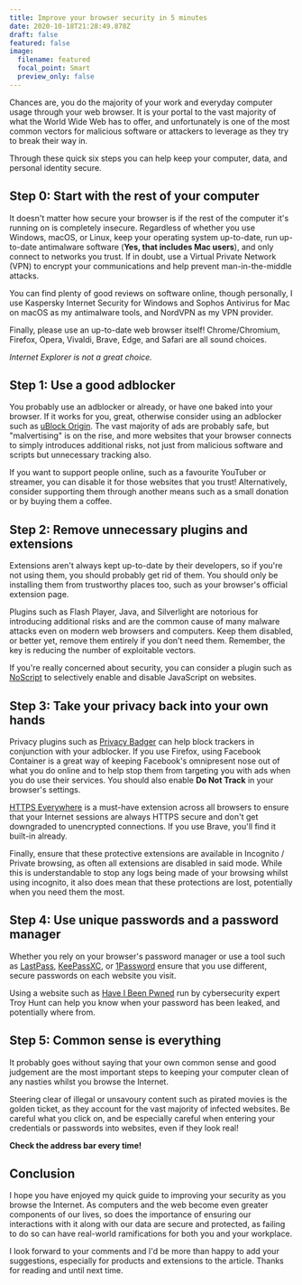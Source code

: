 ```yaml
---
title: Improve your browser security in 5 minutes
date: 2020-10-18T21:28:49.878Z
draft: false
featured: false
image:
  filename: featured
  focal_point: Smart
  preview_only: false
---
```

Chances are, you do the majority of your work and everyday computer usage through your web browser. It is your portal to the vast majority of what the World Wide Web has to offer, and unfortunately is one of the most common vectors for malicious software or attackers to leverage as they try to break their way in.

Through these quick six steps you can help keep your computer, data, and personal identity secure.

## Step 0: Start with the rest of your computer

It doesn't matter how secure your browser is if the rest of the computer it's running on is completely insecure. Regardless of whether you use Windows, macOS, or Linux, keep your operating system up-to-date, run up-to-date antimalware software (**Yes, that includes Mac users**), and only connect to networks you trust. If in doubt, use a Virtual Private Network (VPN) to encrypt your communications and help prevent man-in-the-middle attacks.

You can find plenty of good reviews on software online, though personally, I use Kaspersky Internet Security for Windows and Sophos Antivirus for Mac on macOS as my antimalware tools, and NordVPN as my VPN provider.

Finally, please use an up-to-date web browser itself! Chrome/Chromium, Firefox, Opera, Vivaldi, Brave, Edge, and Safari are all sound choices.

_Internet Explorer is not a great choice._

## Step 1: Use a good adblocker

You probably use an adblocker or already, or have one baked into your browser. If it works for you, great, otherwise consider using an adblocker such as [uBlock Origin](https://github.com/gorhill/uBlock). The vast majority of ads are probably safe, but "malvertising" is on the rise, and more websites that your browser connects to simply introduces additional risks, not just from malicious software and scripts but unnecessary tracking also.

If you want to support people online, such as a favourite YouTuber or streamer, you can disable it for those websites that you trust! Alternatively, consider supporting them through another means such as a small donation or by buying them a coffee.

## Step 2: Remove unnecessary plugins and extensions

Extensions aren't always kept up-to-date by their developers, so if you're not using them, you should probably get rid of them. You should only be installing them from trustworthy places too, such as your browser's official extension page.

Plugins such as Flash Player, Java, and Silverlight are notorious for introducing additional risks and are the common cause of many malware attacks even on modern web browsers and computers. Keep them disabled, or better yet, remove them entirely if you don't need them. Remember, the key is reducing the number of exploitable vectors.

If you're really concerned about security, you can consider a plugin such as [NoScript](https://noscript.net/) to selectively enable and disable JavaScript on websites.

## Step 3: Take your privacy back into your own hands

Privacy plugins such as [Privacy Badger](https://www.privacybadger.org) can help block trackers in conjunction with your adblocker. If you use Firefox, using Facebook Container is a great way of keeping Facebook's omnipresent nose out of what you do online and to help stop them from targeting you with ads when you do use their services. You should also enable **Do Not Track** in your browser's settings.

[HTTPS Everywhere](https://www.eff.org/https-everywhere) is a must-have extension across all browsers to ensure that your Internet sessions are always HTTPS secure and don't get downgraded to unencrypted connections. If you use Brave, you'll find it built-in already.

Finally, ensure that these protective extensions are available in Incognito / Private browsing, as often all extensions are disabled in said mode. While this is understandable to stop any logs being made of your browsing whilst using incognito, it also does mean that these protections are lost, potentially when you need them the most.

## Step 4: Use unique passwords and a password manager

Whether you rely on your browser's password manager or use a tool such as [LastPass](https://www.lastpass.com), [KeePassXC](https://keepassxc.org/), or [1Password](https://www.1password.com) ensure that you use different, secure passwords on each website you visit.

Using a website such as [Have I Been Pwned](https://haveibeenpwned.com) run by cybersecurity expert Troy Hunt can help you know when your password has been leaked, and potentially where from.

## Step 5: Common sense is everything

It probably goes without saying that your own common sense and good judgement are the most important steps to keeping your computer clean of any nasties whilst you browse the Internet.

Steering clear of illegal or unsavoury content such as pirated movies is the golden ticket, as they account for the vast majority of infected websites. Be careful what you click on, and be especially careful when entering your credentials or passwords into websites, even if they look real!

**Check the address bar every time!**

## Conclusion

I hope you have enjoyed my quick guide to improving your security as you browse the Internet. As computers and the web become even greater components of our lives, so does the importance of ensuring our interactions with it along with our data are secure and protected, as failing to do so can have real-world ramifications for both you and your workplace.

I look forward to your comments and I'd be more than happy to add your suggestions, especially for products and extensions to the article. Thanks for reading and until next time.